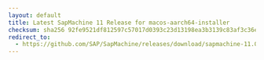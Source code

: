 ```yaml
---
layout: default
title: Latest SapMachine 11 Release for macos-aarch64-installer
checksum: sha256 92fe9521df812597c57017d0393c23d13198ea3b3139c83af3c36e336e210fcf
redirect_to:
  - https://github.com/SAP/SapMachine/releases/download/sapmachine-11.0.25/sapmachine-jdk-11.0.25_macos-aarch64_bin.dmg
---
```

